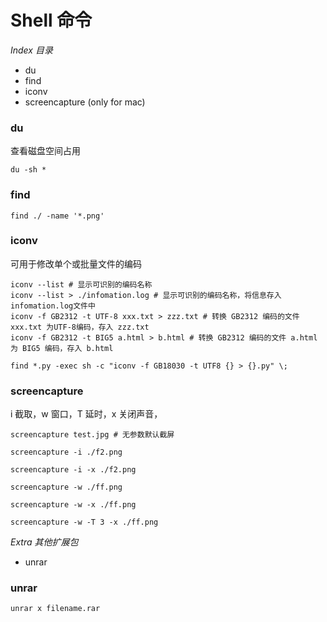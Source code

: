 # Shell 命令


*Index 目录*

* du
* find
* iconv
* screencapture (only for mac)



### du

查看磁盘空间占用

```shell
du -sh *
```


### find

```shell
find ./ -name '*.png'
```


### iconv

可用于修改单个或批量文件的编码

```shell
iconv --list # 显示可识别的编码名称
iconv --list > ./infomation.log # 显示可识别的编码名称，将信息存入infomation.log文件中
iconv -f GB2312 -t UTF-8 xxx.txt > zzz.txt # 转换 GB2312 编码的文件 xxx.txt 为UTF-8编码，存入 zzz.txt
iconv -f GB2312 -t BIG5 a.html > b.html # 转换 GB2312 编码的文件 a.html 为 BIG5 编码，存入 b.html

find *.py -exec sh -c "iconv -f GB18030 -t UTF8 {} > {}.py" \;
```


### screencapture

i 截取，w 窗口，T 延时，x 关闭声音，


```shell
screencapture test.jpg # 无参数默认截屏

screencapture -i ./f2.png

screencapture -i -x ./f2.png

screencapture -w ./ff.png

screencapture -w -x ./ff.png

screencapture -w -T 3 -x ./ff.png
```


*Extra 其他扩展包*

* unrar


### unrar

```shell
unrar x filename.rar
```